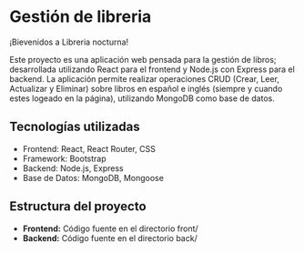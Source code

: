 <h1>Gestión de libreria</h1>

<p>¡Bievenidos a Libreria nocturna!</p>
<p>Este proyecto es una aplicación web pensada para la gestión de libros; desarrollada utilizando React para el frontend y Node.js con Express para el backend. La aplicación permite realizar operaciones CRUD (Crear, Leer, Actualizar y Eliminar) sobre libros en español e inglés (siempre y cuando estes logeado en la página), utilizando MongoDB como base de datos.</p>


<h2>Tecnologías utilizadas</h2>

<ul>
    <li>Frontend: React, React Router, CSS</li>
    <li>Framework: Bootstrap</li>
    <li>Backend: Node.js, Express</li>
    <li>Base de Datos: MongoDB, Mongoose</li>
</ul>


<h2>Estructura del proyecto</h2>

<ul>
    <li><strong>Frontend:</strong> Código fuente en el directorio front/</li>
    <li><strong>Backend:</strong> Código fuente en el directorio back/</li>
</ul>
